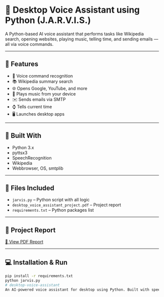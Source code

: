 # 🤖 Desktop Voice Assistant using Python (J.A.R.V.I.S.)

A Python-based AI voice assistant that performs tasks like Wikipedia search, opening websites, playing music, telling time, and sending emails — all via voice commands.

---

## 🚀 Features

- 🎤 Voice command recognition
- 📚 Wikipedia summary search
- 🌐 Opens Google, YouTube, and more
- 🎵 Plays music from your device
- ✉️ Sends emails via SMTP
- ⌚ Tells current time
- 🖥️ Launches desktop apps

---

## 🧰 Built With

- Python 3.x
- pyttsx3
- SpeechRecognition
- Wikipedia
- Webbrowser, OS, smtplib

---

## 📁 Files Included

- `jarvis.py` – Python script with all logic
- `desktop_voice_assistant_project.pdf` – Project report
- `requirements.txt` – Python packages list

---

## 📄 Project Report

[📑 View PDF Report](./desktop_voice_assistant_project.pdf)

---

## 💻 Installation & Run

```bash
pip install -r requirements.txt
python jarvis.py
# desktop-voice-assistant
An AI-powered voice assistant for desktop using Python. Built with speech recognition, pyttsx3, Wikipedia, and more.
